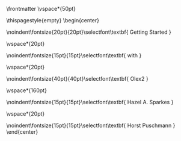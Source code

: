 \frontmatter
\vspace*{50pt}

\thispagestyle{empty}
\begin{center}

\noindent\fontsize{20pt}{20pt}\selectfont\textbf{
Getting Started
}

\vspace*{20pt}

\noindent\fontsize{15pt}{15pt}\selectfont\textbf{
with
}

\vspace*{20pt}

\noindent\fontsize{40pt}{40pt}\selectfont\textbf{
Olex2
}

\vspace*{160pt}

\noindent\fontsize{15pt}{15pt}\selectfont\textbf{
Hazel A. Sparkes
}

\vspace*{20pt}


\noindent\fontsize{15pt}{15pt}\selectfont\textbf{
Horst Puschmann
}
\end{center}

